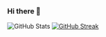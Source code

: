 ### Hi there 👋

<!--
**manmeet199/manmeet199** is a ✨ _special_ ✨ repository because its `README.md` (this file) appears on your GitHub profile.
![](https://komarev.com/ghpvc/?username=manmeet199&color=green)
Here are some ideas to get you started:

- 🔭 I’m currently working on ...
- 🌱 I’m currently learning ...
- 👯 I’m looking to collaborate on ...
- 🤔 I’m looking for help with ...
- 💬 Ask me about ...
- 📫 How to reach me: ...
- 😄 Pronouns: ...
- ⚡ Fun fact: ...
-->

![GitHub Stats](https://github-readme-stats.vercel.app/api?username=manmeet199&theme=radical) [![GitHub Streak](https://github-readme-streak-stats.herokuapp.com/?user=manmeet199&theme=dark)](https://git.io/streak-stats)

